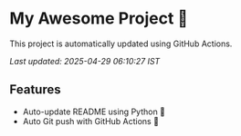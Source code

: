 # My Awesome Project 🚀

This project is automatically updated using GitHub Actions.

_Last updated: 2025-04-29 06:10:27 IST_

## Features
- Auto-update README using Python 🐍
- Auto Git push with GitHub Actions 🤖
